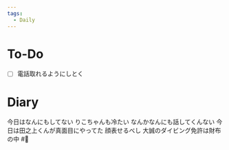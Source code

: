 ```yaml
---
tags:
  - Daily
---
```

# To-Do
- [ ] 電話取れるようにしとく
# Diary
今日はなんにもしてない
りこちゃんも冷たい
なんかなんにも話してくんない
今日は田之上くんが真面目にやってた
顔表せるべし
大誠のダイビング免許は財布の中 #📌 
